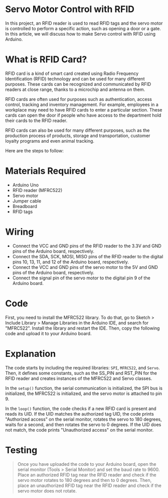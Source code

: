 # Servo Motor Control with RFID
In this project, an RFID reader is used to read RFID tags and the servo motor is controlled to perform a specific action, such as opening a door or a gate. In this article, we will discuss how to make Servo control with RFID using Arduino.

# What is RFID Card?

RFID card is a kind of smart card created using Radio Frequency Identification (RFID) technology and can be used for many different purposes. These cards can be recognized and communicated by RFID readers at close range, thanks to a microchip and antenna on them.

RFID cards are often used for purposes such as authentication, access control, tracking and inventory management. For example, employees in a workplace may need to have RFID cards to enter a particular section. These cards can open the door if people who have access to the department hold their cards to the RFID reader.

RFID cards can also be used for many different purposes, such as the production process of products, storage and transportation, customer loyalty programs and even animal tracking.

Here are the steps to follow: 

# Materials Required
* Arduino Uno
* RFID reader (MFRC522)
* Servo motor
* Jumper cable
* Breadboard
* RFID tags

# Wiring
* Connect the VCC and GND pins of the RFID reader to the 3.3V and GND pins of the Arduino board, respectively.
* Connect the SDA, SCK, MOSI, MISO pins of the RFID reader to the digital pins 10, 13, 11, and 12 of the Arduino board, respectively.
* Connect the VCC and GND pins of the servo motor to the 5V and GND pins of the Arduino board, respectively.
* Connect the signal pin of the servo motor to the digital pin 9 of the Arduino board.

# Code
First, you need to install the MFRC522 library. To do that, go to Sketch > Include Library > Manage Libraries in the Arduino IDE, and search for "MFRC522". Install the library and restart the IDE. Then, copy the following code and upload it to your Arduino board.

# Explanation
The code starts by including the required libraries: `SPI`, `MFRC522`, and `Servo`. Then, it defines some constants, such as the SS_PIN and RST_PIN for the RFID reader and creates instances of the MFRC522 and Servo classes.

In the `setup()` function, the serial communication is initialized, the SPI bus is initialized, the MFRC522 is initialized, and the servo motor is attached to pin 9.

In the `loop()` function, the code checks if a new RFID card is present and reads its UID. If the UID matches the authorized tag UID, the code prints "Authorized access" on the serial monitor, rotates the servo to 180 degrees, waits for a second, and then rotates the servo to 0 degrees. If the UID does not match, the code prints "Unauthorized access" on the serial monitor.

# Testing
> Once you have uploaded the code to your Arduino board, open the serial monitor (Tools > Serial Monitor) and set the baud rate to 9600. Place an authorized RFID tag near the RFID reader and check if the servo motor rotates to 180 degrees and then to 0 degrees. Then, place an unauthorized RFID tag near the RFID reader and check if the servo motor does not rotate.
